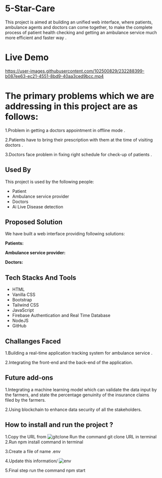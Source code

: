 
# 5-Star-Care
This project is aimed at building an unified web interface, where patients, ambulance agents and doctors can come together, to make the complete process of patient health checking and getting an ambulance service much more efficient and faster way .

# Live Demo

https://user-images.githubusercontent.com/102500829/232288399-b087ee63-ec21-4551-8bd9-40aa3ced9bcc.mp4

# The primary problems which we are addressing in this project are as follows:


1.Problem in getting a doctors appointment in offline mode .

2.Patients have to bring their prescription with them at the time of visiting  doctors .

3.Doctors face problem in fixing right schedule for check-up of patients . 


## Used By

This project is used by the following people:

- Patient
- Ambulance service provider
- Doctors
- Ai Live Disease detection


## Proposed Solution

We have built a web interface providing following solutions:

**Patients:**

**Ambulance service provider:**

**Doctors:**


## Tech Stacks And Tools
- HTML
- Vanilla CSS
- Bootstrap
- Tailwind CSS
- JavaScript
- Firebase Authentication and Real Time Database
- NodeJS
- GitHub


## Challanges Faced
1.Building a real-time application tracking system for ambulance service .
 
2.Integrating the front-end and the back-end of the application.



## Future add-ons
1.Integrating a machine learning model which can validate the data input by the farmers, and state the percentage genuinity of the insurance claims filed by the farmers.

2.Using blockchain to enhance data security of all the stakeholders.
## How to install and run the project ?

1.Copy the URL from 
![gitclone](https://user-images.githubusercontent.com/102500829/232289495-65882f35-42c3-4117-9126-6b99c923b579.png)
Run the command git clone URL in terminal
<br>
2.Run npm install command in terminal

3.Create a file of name .env

4.Update this information/
![env](https://user-images.githubusercontent.com/102500829/232290130-6131a857-7ffc-4f8b-a447-a42d8685bba4.png)



5.Final step run the command npm start


